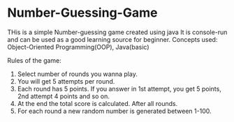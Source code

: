 # Number-Guessing-Game
THis is a simple Number-guessing game created using java
It is console-run and can be used as a good learning source for beginner.
Concepts used: Object-Oriented Programming(OOP), Java(basic)

Rules of the game:
1. Select number of rounds you wanna play. 
2. You will get 5 attempts per round. 
3. Each round has 5 points. If you answer in 1st attempt, you get 5 points, 2nd attempt 4 points and so on. 
4. At the end the total score is calculated. After all rounds. 
5. For each round a new random number is generated between 1-100.
